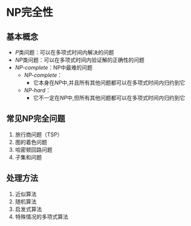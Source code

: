 # NP完全性

## 基本概念
- *P*类问题：可以在多项式时间内解决的问题
- *NP*类问题：可以在多项式时间内验证解的正确性的问题
- *NP-complete*：NP中最难的问题
  - *NP-complete*：
    - 它本身在*NP*中,并且所有其他问题都可以在多项式时间内归约到它
  - *NP-hard*：
    - 它不一定在*NP*中,但所有其他问题都可以在多项式时间内归约到它

## 常见NP完全问题
1. 旅行商问题（TSP）
2. 图的着色问题
3. 哈密顿回路问题
4. 子集和问题

## 处理方法
1. 近似算法
2. 随机算法
3. 启发式算法
4. 特殊情况的多项式算法 